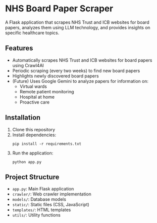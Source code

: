 # NHS Board Paper Scraper

A Flask application that scrapes NHS Trust and ICB websites for board papers, analyzes them using LLM technology, and provides insights on specific healthcare topics.

## Features

- Automatically scrapes NHS Trust and ICB websites for board papers using Crawl4AI
- Periodic scraping (every two weeks) to find new board papers
- Highlights newly discovered board papers
- (Future) Uses Google Gemini to analyze papers for information on:
  - Virtual wards
  - Remote patient monitoring
  - Hospital at home
  - Proactive care

## Installation

1. Clone this repository
2. Install dependencies:
   ```
   pip install -r requirements.txt
   ```
3. Run the application:
   ```
   python app.py
   ```

## Project Structure

- `app.py`: Main Flask application
- `crawler/`: Web crawler implementation
- `models/`: Database models
- `static/`: Static files (CSS, JavaScript)
- `templates/`: HTML templates
- `utils/`: Utility functions
